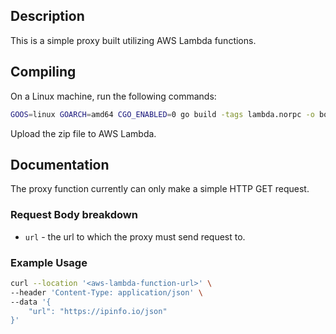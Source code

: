 ## Description
This is a simple proxy built utilizing AWS Lambda functions.

## Compiling
On a Linux machine, run the following commands:
```sh
GOOS=linux GOARCH=amd64 CGO_ENABLED=0 go build -tags lambda.norpc -o bootstrap main.go
```
Upload the zip file to AWS Lambda.

## Documentation
The proxy function currently can only make a simple HTTP GET request.

### Request Body breakdown
- `url` - the url to which the proxy must send request to.


### Example Usage

```sh
curl --location '<aws-lambda-function-url>' \
--header 'Content-Type: application/json' \
--data '{
    "url": "https://ipinfo.io/json"
}'
```
